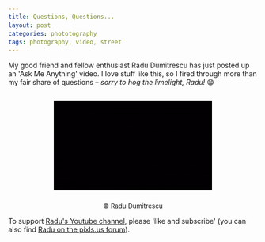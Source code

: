 ```yaml
---
title: Questions, Questions...
layout: post
categories: phototography
tags: photography, video, street 
---
```


My good friend and fellow enthusiast Radu Dumitrescu has just posted up an 'Ask Me Anything' video. I love stuff like this, so I fired through more than my fair share of questions&nbsp;– _sorry to hog the limelight, Radu!_ 😁

<div>
<center>
<a href="https://m.youtube.com/watch?v=ts2gEClrzuQ">
<!-- <img src="https://i.ytimg.com/vi/ts2gEClrzuQ/mqdefault.jpg" --> <img src="https://raw.githubusercontent.com/martbetz/martbetz.github.io/main/_includes/custom/youtube-video-gif.gif" style="padding-top: 15px;" class="align-center" alt="1kwords AMA" width="320"></a>
</center>

<p style="text-align:center; padding-top: 5px;">
  <font size=" 2">
© Radu Dumitrescu
  </font>
</p>
</div>

To support [Radu's Youtube channel](https://m.youtube.com/@1kwords), please 'like and subscribe' (you can also find [Radu on the pixls.us forum](https://discuss.pixls.us/u/zerosapte/summary)).

<!-- permission sort and granted from content creator and copyright holder: https://discuss.pixls.us/t/closed-ama-collecting-questions/39874/31?u=martbetz -->
